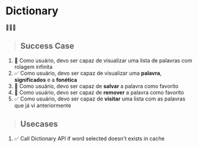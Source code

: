 # Dictionary

🔲✅❎

> ## Success Case

1. 🔲 Como usuário, devo ser capaz de visualizar uma lista de palavras com rolagem infinita
1. ✅ Como usuário, devo ser capaz de visualizar uma **palavra**, **significados** e a **fonética**
1. 🔲 Como usuário, devo ser capaz de **salvar** a palavra como favorito
1. 🔲 Como usuário, devo ser capaz de **remover** a palavra como favorito
1. ✅ Como usuário, devo ser capaz de **visitar** uma lista com as palavras que já vi anteriormente

> ## Usecases

1. ✅ Call Dictionary API if word selected doesn't exists in cache
